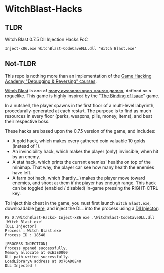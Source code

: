 # WitchBlast-Hacks

## TLDR

Witch Blast 0.7.5 Dll Injection Hacks PoC
```
Inject-x86.exe WitchBlast-CodeCaveDLL.dll 'Witch Blast.exe'
```

## Not-TLDR

This repo is nothing more than an implementation of the [Game Hacking Academy "Debugging & Reversing" courses](https://gamehacking.academy/).

[Witch Blast](https://github.com/Cirrus-Minor/witchblast) is one of [many awesome open-source games](https://github.com/michelpereira/awesome-open-source-games), defined as a roguelike. This game is highly inspired by the "[The Binding of Isaac](https://en.wikipedia.org/wiki/The_Binding_of_Isaac_%28video_game%29)" game.

In a nutshell, the player spawns in the first floor of a multi-level labyrinth, procedurally-generated at each restart. The purpose is to find as much resources in every floor (perks, weapons, pills, money, items), and beat their respective boss.

These hacks are based upon the 0.7.5 version of the game, and includes:
- A gold hack, which makes every gathered coin valuable 10 golds (instead of 1).
- An invincibility hack, which makes the player (only) invincible, when hit by an enemy.
- A stat hack, which prints the current enemies' healths on top of the minimap. That way, the player can see how many health the enemies have left.
- A farm bot hack, which (hardly...) makes the player move toward enemies, and shoot at them if the player has enough range. This hack can be toggled (enabled / disabled) in-game pressing the RIGHT-CTRL key.

To inject this cheat in the game, you must first launch `Witch Blast.exe`, downloadable [here](https://github.com/Cirrus-Minor/witchblast/releases/tag/v0.7.5), and inject the DLL into the process using a [Dll Injector](https://github.com/adamhlt/DLL-Injector/releases/tag/DLL-Injector):
```
PS D:\WitchBlast-Hacks> Inject-x86.exe .\WitchBlast-CodeCaveDLL.dll 'Witch Blast.exe'
[DLL Injector]
Process : Witch Blast.exe
Process ID : 18548

[PROCESS INJECTION]
Process opened successfully.
Memory allocate at 0xE3E0000
DLL path writen successfully.
LoadLibraryA address at 0x76AD0E40
DLL Injected !
```
